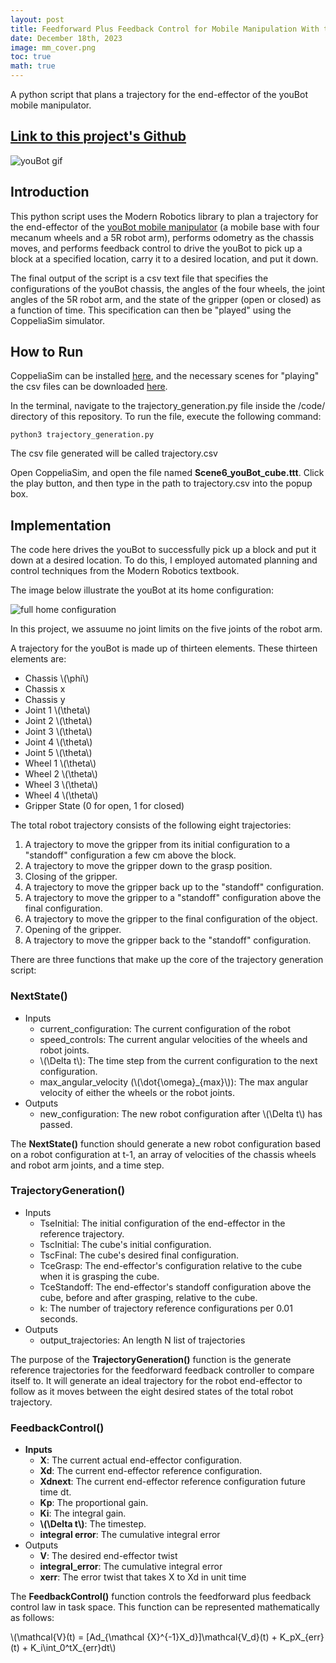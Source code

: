 ```yaml
---
layout: post
title: Feedforward Plus Feedback Control for Mobile Manipulation With the youBot 
date: December 18th, 2023
image: mm_cover.png
toc: true
math: true
---
```

A python script that plans a trajectory for the end-effector of the youBot mobile manipulator.

## [Link to this project's Github](https://github.com/gjcliff/Mobile-Manipulation-youBot)

![youBot gif](/public/Mobile-Manipulation-youBot_images/wowza.gif "youBot gif")

## Introduction

This python script uses the Modern Robotics library to plan a trajectory for the end-effector of the [youBot mobile manipulator](https://www.maxongroup.in/medias/sys_master/8815857795102.pdf?attachment=true) (a mobile base with four mecanum wheels and a 5R robot arm), performs odometry as the chassis moves, and performs feedback control to drive the youBot to pick up a block at a specified location, carry it to a desired location, and put it down.

The final output of the script is a csv text file that specifies the configurations of the youBot chassis, the angles of the four wheels, the joint angles of the 5R robot arm, and the state of the gripper (open or closed) as a function of time. This specification can then be "played" using the CoppeliaSim simulator.

## How to Run

CoppeliaSim can be installed [here](https://hades.mech.northwestern.edu/index.php/Getting_Started_with_the_CoppeliaSim_Simulator), and the necessary scenes for "playing" the csv files can be downloaded [here](https://hades.mech.northwestern.edu/index.php/CoppeliaSim_Introduction).

In the terminal, navigate to the trajectory_generation.py file inside the /code/ directory of this repository. To run the file, execute the following command:  
```
python3 trajectory_generation.py
```
The csv file generated will be called trajectory.csv

Open CoppeliaSim, and open the file named **Scene6_youBot_cube.ttt**. Click the play button, and then type in the path to trajectory.csv into the popup box.

## Implementation

The code here drives the youBot to successfully pick up a block and put it down at a desired location. To do this, I employed automated planning and control techniques from the Modern Robotics textbook.

The image below illustrate the youBot at its home configuration:

![full home configuration](/public/Mobile-Manipulation-youBot_images/full_configuration.png "full home configuration")

In this project, we assuume no joint limits on the five joints of the robot arm.

A trajectory for the youBot is made up of thirteen elements. These thirteen elements are:  
- Chassis \\\(\phi\\\)
- Chassis x
- Chassis y
- Joint 1 \\\(\theta\\\)
- Joint 2 \\\(\theta\\\)
- Joint 3 \\\(\theta\\\)
- Joint 4 \\\(\theta\\\)
- Joint 5 \\\(\theta\\\)
- Wheel 1 \\\(\theta\\\)
- Wheel 2 \\\(\theta\\\)
- Wheel 3 \\\(\theta\\\)
- Wheel 4 \\\(\theta\\\)
- Gripper State (0 for open, 1 for closed)

The total robot trajectory consists of the following eight trajectories:

1. A trajectory to move the gripper from its initial configuration to a "standoff" configuration a few cm above the block.
2. A trajectory to move the gripper down to the grasp position.
3. Closing of the gripper.
4. A trajectory to move the gripper back up to the "standoff" configuration.
5. A trajectory to move the gripper to a "standoff" configuration above the final configuration.
6. A trajectory to move the gripper to the final configuration of the object.
7. Opening of the gripper.
8. A trajectory to move the gripper back to the "standoff" configuration.

There are three functions that make up the core of the trajectory generation script:

### **NextState()**
- Inputs
    - current_configuration: The current configuration of the robot
    - speed_controls: The current angular velocities of the wheels and robot joints.
    - \\\(\Delta t\\\): The time step from the current configuration to the next configuration.
    - max_angular_velocity (\\\(\dot{\omega}_{max}\\\)): The max angular velocity of either the wheels or the robot joints.
- Outputs
    - new_configuration: The new robot configuration after \\\(\Delta t\\\) has passed.

The **NextState()** function should generate a new robot configuration based on a robot configuration at t-1, an array of velocities of the chassis wheels and robot arm joints, and a time step.

### **TrajectoryGeneration()**
- Inputs
    - TseInitial: The initial configuration of the end-effector in the reference trajectory.
    - TscInitial: The cube's initial configuration.
    - TscFinal: The cube's desired final configuration.
    - TceGrasp: The end-effector's configuration relative to the cube when it is grasping the cube.
    - TceStandoff: The end-effector's standoff configuration above the cube, before and after grasping, relative to the cube.
    - k: The number of trajectory reference configurations per 0.01 seconds.
- Outputs
    - output_trajectories: An length N list of trajectories

The purpose of the **TrajectoryGeneration()** function is the generate reference trajectories for the feedforward feedback controller to compare itself to. It will generate an ideal trajectory for the robot end-effector to follow as it moves between the eight desired states of the total robot trajectory.

### **FeedbackControl()**
- **Inputs**
    - **X**: The current actual end-effector configuration.
    - **Xd**: The current end-effector reference configuration.
    - **Xdnext**: The current end-effector reference configuration future time dt.
    - **Kp**: The proportional gain.
    - **Ki**: The integral gain.
    - **\\\(\Delta t\\\)**: The timestep.
    - **integral error**: The cumulative integral error
- Outputs
    - **V**: The desired end-effector twist
    - **integral_error**: The cumulative integral error
    - **xerr**: The error twist that takes X to Xd in unit time

The **FeedbackControl()** function controls the feedforward plus feedback control law in task space. This function can be represented mathematically as follows:

\\\(\mathcal{V}(t) = [Ad_{\mathcal {X}^{-1}X_d}]\mathcal{V_d}(t) + K_pX_{err}(t) + K_i\int_0^tX_{err}dt\\\)